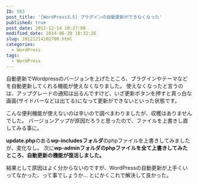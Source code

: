 ```yaml
---
ID: 583
post_title: '[WordPress3.5] プラグインの自動更新ができなくなった'
published: true
post_date: 2012-12-14 10:27:00
modified_date: 2014-06-20 10:32:26
slug: 20121214102700.html
categories:
  - WordPress
tags:
  - WordPress
---
```

自動更新でWordpressのバージョンを上げたところ、プラグインやテーマなどを自動更新してくれる機能が使えなくなりました。
使えなくなったと言うのは、アップグレードの通知は出るんですけど、いざ更新ボタンを押すと真っ白な画面(サイドバーなどは出てる)になって更新ができないといった状態です。

こんな便利機能が使えないのは辛いので調べまわりましたが、収穫はありませんでした。
バージョンアップが原因だろうと思ったので、ファイルを上書きし直してみる事に。
<!--more-->
<b>update.php</b>のある<b>wp-includesフォルダ</b>のphpファイルを上書きしてみましたが、変化なし。
次に<span class="text-success"><b>wp-adminフォルダのphpファイルを全て上書きしてみたところ、自動更新の機能が復活しました。</b></span>

結果として原因はよく分からないのですが、WordPressの自動更新が上手くいってなかった、って事でしょうか…
とにかくこれで解決して良かった。